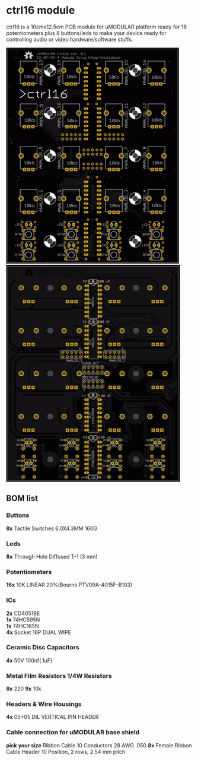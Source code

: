 # ctrl16 module

ctrl16 is a 10cmx12.5cm PCB module for uMODULAR platform ready for 16 potentiometers plus 8 buttons/leds to make your device ready for controlling audio or video hardware/software stuffs.

![Image of uMODULAR ctrl16 pcb top view](https://raw.githubusercontent.com/midilab/uMODULAR/master/ctrl16/umodular_ctrl16_top.png)
![Image of uMODULAR ctrl16 pcb bottom view](https://raw.githubusercontent.com/midilab/uMODULAR/master/ctrl16/umodular_ctrl16_bottom.png)

## BOM list

### Buttons
**8x** Tactile Switches 6.0X4.3MM 160G <br />

### Leds
**8x** Through Hole Diffused T-1 (3 mm) <br />

### Potentiometers
**16x** 10K LINEAR 20%(Bourns PTV09A-4015F-B103) <br />

### ICs
**2x** CD4051BE <br />
**1x** 74HC595N <br />
**1x** 74HC165N <br />
**4x** Socket 16P DUAL WIPE <br />

### Ceramic Disc Capacitors 
**4x** 50V 100nf(.1uF) <br />

### Metal Film Resistors 1/4W Resistors
**8x** 220
**9x** 10k

### Headers & Wire Housings 
**4x** 05+05 DIL VERTICAL PIN HEADER

### Cable connection for uMODULAR base shield
**pick your size** Ribbon Cable 10 Conductors 28 AWG .050 
**8x** Female Ribbon Cable Header 10 Position, 2 rows, 2.54 mm pitch
